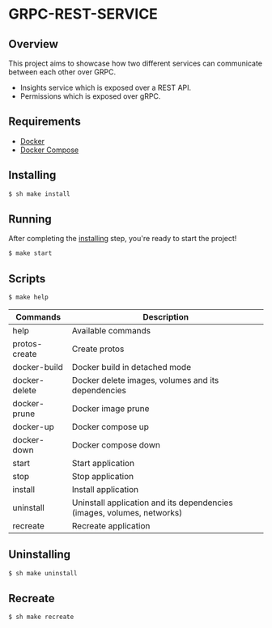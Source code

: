 # GRPC-REST-SERVICE

## Overview
This project aims to showcase how two different services can communicate between each other over GRPC.

- Insights service which is exposed over a REST API.
- Permissions which is exposed over gRPC.

## Requirements
* [Docker](https://docs.docker.com/get-docker)
* [Docker Compose](https://docs.docker.com/compose/install/https://docs.localstack.cloud/get-started/#docker-compose)

## Installing
```sh
$ sh make install 
```

## Running
After completing the [installing](#installing) step, you're ready to start the project!

```sh
$ make start
```

## Scripts
```sh
$ make help
```

| Commands          | Description                                                            |
| ----------------- | ---------------------------------------------------------------------- |
| help              | Available commands                                                     |
| protos-create     | Create protos                                                          |
| docker-build      | Docker build in detached mode                                          |
| docker-delete     | Docker delete images, volumes and its dependencies                     |
| docker-prune      | Docker image prune                                                     |
| docker-up         | Docker compose up                                                      |
| docker-down       | Docker compose down                                                    |
| start             | Start application                                                      |
| stop              | Stop application                                                       |
| install           | Install application                                                    |
| uninstall         | Uninstall application and its dependencies (images, volumes, networks) |
| recreate          | Recreate application                                                   |

## Uninstalling
```sh
$ sh make uninstall 
```

## Recreate
```sh
$ sh make recreate 
```

